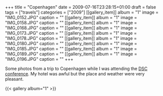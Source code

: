 +++
title = "Copenhagen"
date = 2009-07-16T23:28:15+01:00
draft = false
tags = ["travels"]
categories = ["2009"]
[[gallery_item]]
album = "1"
image = "IMG_0152.JPG"
caption = ""
[[gallery_item]]
album = "1"
image = "IMG_0158.JPG"
caption = ""
[[gallery_item]]
album = "1"
image = "IMG_0168.JPG"
caption = ""
[[gallery_item]]
album = "1"
image = "IMG_0173.JPG"
caption = ""
[[gallery_item]]
album = "1"
image = "IMG_0178.JPG"
caption = ""
[[gallery_item]]
album = "1"
image = "IMG_0180.JPG"
caption = ""
[[gallery_item]]
album = "1"
image = "IMG_0185.JPG"
caption = ""
[[gallery_item]]
album = "1"
image = "IMG_0189.JPG"
caption = ""
[[gallery_item]]
album = "1"
image = "IMG_0196.JPG"
caption = ""
+++

Some photos from a trip to Copenhagen while I was attending the [DSC conference](http://staff.pubhealth.ku.dk/~kkho/DSC2009/). My hotel was awful but the place and weather were very pleasant.

<!--more-->

{{< gallery album="1" >}}
